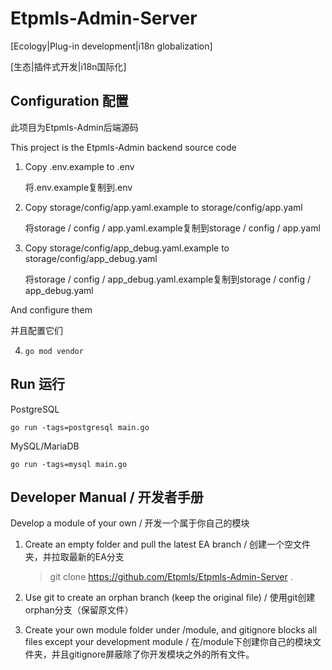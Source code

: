 # Etpmls-Admin-Server

[Ecology|Plug-in development|i18n globalization]

[生态|插件式开发|i18n国际化]





## Configuration 配置

此项目为Etpmls-Admin后端源码

This project is the Etpmls-Admin backend source code



1. Copy .env.example to .env

    将.env.example复制到.env

2. Copy storage/config/app.yaml.example to storage/config/app.yaml

    将storage / config / app.yaml.example复制到storage / config / app.yaml

3. Copy storage/config/app_debug.yaml.example to storage/config/app_debug.yaml

   将storage / config / app_debug.yaml.example复制到storage / config / app_debug.yaml

And configure them

并且配置它们

4. ```
   go mod vendor
   ```


## Run 运行

PostgreSQL
```shell script
go run -tags=postgresql main.go
```

MySQL/MariaDB
```shell script
go run -tags=mysql main.go
```



## Developer Manual / 开发者手册

Develop a module of your own / 开发一个属于你自己的模块

1. Create an empty folder and pull the latest EA branch / 创建一个空文件夹，并拉取最新的EA分支

   > git clone https://github.com/Etpmls/Etpmls-Admin-Server .

2. Use git to create an orphan branch (keep the original file) / 使用git创建orphan分支（保留原文件）

3. Create your own module folder under /module, and gitignore blocks all files except your development module /  在/module下创建你自己的模块文件夹，并且gitignore屏蔽除了你开发模块之外的所有文件。